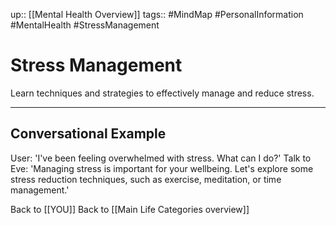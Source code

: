 up:: [[Mental Health Overview]]
tags:: #MindMap #PersonalInformation #MentalHealth #StressManagement

# Stress Management

Learn techniques and strategies to effectively manage and reduce stress.

---
## Conversational Example
User: 'I've been feeling overwhelmed with stress. What can I do?'
Talk to Eve: 'Managing stress is important for your wellbeing. Let's explore some stress reduction techniques, such as exercise, meditation, or time management.'

Back to [[YOU]]
Back to [[Main Life Categories overview]]